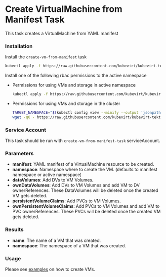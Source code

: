 # Create VirtualMachine from Manifest Task

This task creates a VirtualMachine from YAML manifest

### Installation

Install the `create-vm-from-manifest` task

```bash
kubectl apply -f https://raw.githubusercontent.com/kubevirt/kubevirt-tekton-tasks/main/tasks/create-vm-from-manifest/manifests/create-vm-from-manifest.yaml
```

Install one of the following rbac permissions to the active namespace
- Permissions for using VMs and storage in active namespace
  ```bash
  kubectl apply -f https://raw.githubusercontent.com/kubevirt/kubevirt-tekton-tasks/main/tasks/create-vm-from-manifest/manifests/create-vm-from-manifest-namespace-rbac.yaml
  ```
- Permissions for using VMs and storage in the cluster
  ```bash
  TARGET_NAMESPACE="$(kubectl config view --minify --output 'jsonpath={..namespace}')"
  wget -qO - https://raw.githubusercontent.com/kubevirt/kubevirt-tekton-tasks/main/tasks/create-vm-from-manifest/manifests/create-vm-from-manifest-cluster-rbac.yaml | sed "s/TARGET_NAMESPACE/$TARGET_NAMESPACE/" | kubectl apply -f -
  ```

### Service Account

This task should be run with `create-vm-from-manifest-task` serviceAccount.

### Parameters

- **manifest**: YAML manifest of a VirtualMachine resource to be created.
- **namespace**: Namespace where to create the VM. (defaults to manifest namespace or active namespace)
- **dataVolumes**: Add DVs to VM Volumes.
- **ownDataVolumes**: Add DVs to VM Volumes and add VM to DV ownerReferences. These DataVolumes will be deleted once the created VM gets deleted.
- **persistentVolumeClaims**: Add PVCs to VM Volumes.
- **ownPersistentVolumeClaims**: Add PVCs to VM Volumes and add VM to PVC ownerReferences. These PVCs will be deleted once the created VM gets deleted.

### Results

- **name**: The name of a VM that was created.
- **namespace**: The namespace of a VM that was created.

### Usage

Please see [examples](examples) on how to create VMs.
